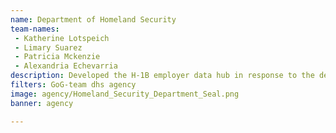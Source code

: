 ```yaml
---
name: Department of Homeland Security
team-names: 
 - Katherine Lotspeich 
 - Limary Suarez 
 - Patricia Mckenzie 
 - Alexandria Echevarria
description: Developed the H-1B employer data hub in response to the demand for more public information on employment-based visa programs. This work increases transparency and allows the public to understand the impact of the H-1B program.
filters: GoG-team dhs agency
image: agency/Homeland_Security_Department_Seal.png
banner: agency

---
```


